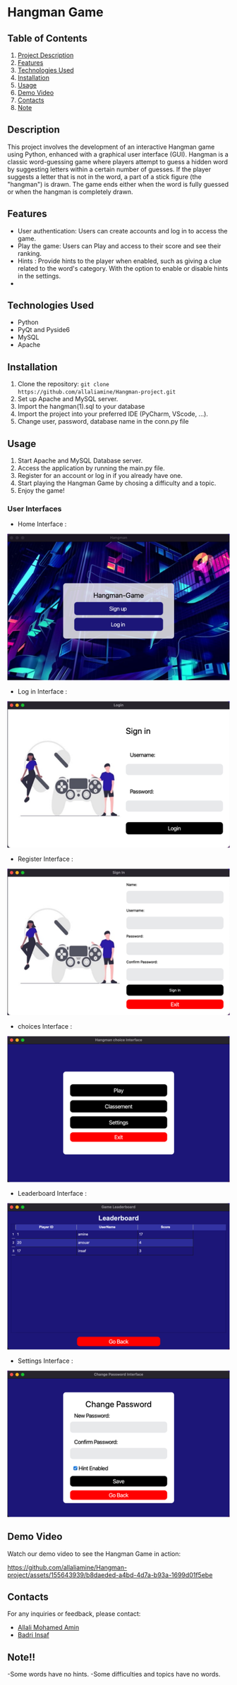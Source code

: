 # Hangman Game

## Table of Contents

1. [Project Description](#description)
2. [Features](#features)
3. [Technologies Used](#technologies-used)
4. [Installation](#installation)
5. [Usage](#usage)
6. [Demo Video](#demo-video)
7. [Contacts](#contacts)
8. [Note](#note)


## Description

This project involves the development of an interactive Hangman game using Python, enhanced with a graphical user interface (GUI). Hangman is a classic word-guessing game where players attempt to guess a hidden word by suggesting letters within a certain number of guesses. If the player suggests a letter that is not in the word, a part of a stick figure (the "hangman") is drawn. The game ends either when the word is fully guessed or when the hangman is completely drawn.

## Features

- User authentication: Users can create accounts and log in to access the game.
- Play the game: Users can Play and access to their score and see their ranking.
- Hints : Provide hints to the player when enabled, such as giving a clue related to the word's category. With the option to enable or disable hints in the settings.
- 
## Technologies Used

- Python
- PyQt and Pyside6
- MySQL
- Apache

## Installation

1. Clone the repository: `git clone https://github.com/allaliamine/Hangman-project.git`
2. Set up Apache and MySQL server.
3. Import the hangman(1).sql to your database
4. Import the project into your preferred IDE (PyCharm, VScode, ...).
5. Change user, password, database name in the conn.py file


## Usage

1. Start Apache and MySQL Database server.
2. Access the application by running the main.py file.
3. Register for an account or log in if you already have one.
4. Start playing the Hangman Game by chosing a difficulty and a topic.
5. Enjoy the game!


### User Interfaces
- Home Interface :

 ![home](demo/home-interface.png)

- Log in Interface :

 ![log_in](demo/logIn.png)

 - Register Interface :

  ![Registre](demo/signUp.png)

  - choices Interface :

  ![choices](demo/Choice.png)

  - Leaderboard Interface :

  ![Ranks](demo/Ranking.png)

  - Settings Interface : 

  ![settings](demo/settings.png)


## Demo Video

Watch our demo video to see the Hangman Game in action:

https://github.com/allaliamine/Hangman-project/assets/155643939/b8daeded-a4bd-4d7a-b93a-1699d01f5ebe



## Contacts

For any inquiries or feedback, please contact:
- <a href="https://www.linkedin.com/in/m-amin-allali/" target="_blank"> Allali Mohamed Amin </a><br>
- <a href="https://www.linkedin.com/in/insaf-badri-588299248/" target="_blank"> Badri Insaf</a><br>

## Note!!

-Some words have no hints.
-Some difficulties and topics have no words.
